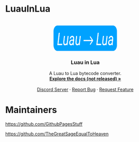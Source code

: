 # LuauInLua
<br />
<div align="center">
  <a href="https://github.com/luau-org/Luau2Lua">
    <img src="luau2lua.png" alt="Logo" width="200" height="80">
  </a>

  <h3 align="center">Luau in Lua</h3>

  <p align="center">
    A Luau to Lua bytecode converter.
    <br />
    <a href="url here"><strong>Explore the docs (not released) »</strong></a>
    <br />
    <br />
    <a href="https://discord.gg/luau">Discord Server</a>
    ·
    <a href="https://github.com/luau-org/Luau2Lua/issues">Report Bug</a>
    ·
    <a href="https://github.com/luau-org/Luau2Lua/issues">Request Feature</a>
  </p>
</div>

# Maintainers
https://github.com/GithubPagesStuff

https://github.com/TheGreatSageEqualToHeaven
